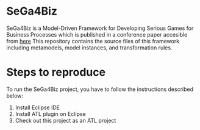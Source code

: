 # SeGa4Biz
SeGa4Biz is a Model-Driven Framework for Developing Serious Games for Business Processes which is published in a conference paper accesible from [here](https://www.scitepress.org/Link.aspx?doi=10.5220/0010198801390146)
This repository contains the source files of this framework including metamodels, model instances, and transformation rules. 

# Steps to reproduce
To run the SeGa4Biz project, you have to follow the instructions described below:
1. Install Eclipse IDE
2. Install ATL plugin on Eclipse
3. Check out this project as an ATL project
